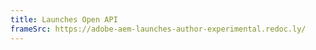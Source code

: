 ```yaml
---
title: Launches Open API
frameSrc: https://adobe-aem-launches-author-experimental.redoc.ly/
--- 
```

